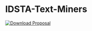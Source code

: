 # IDSTA-Text-Miners

[![Download Proposal](https://img.shields.io/badge/Download--PDF-Proposal-green)]([https://github.com/gsindlinger/Combinatorial-Testing-Use-Case/raw/main/Arbeit/file.pdf](https://github.com/gsindlinger/IDSTA-Text-Miners/raw/main/Proposal/project-proposal.pdf))
